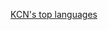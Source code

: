 [KCN's top languages](https://github-readme-stats.vercel.app/api/top-langs/?username=KCN-judu&theme=tokyonight)
